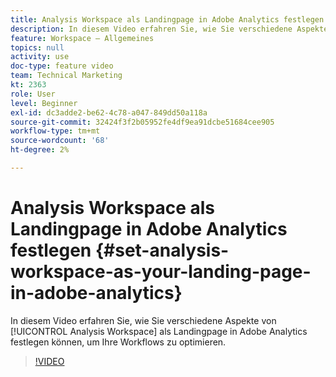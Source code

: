 ```yaml
---
title: Analysis Workspace als Landingpage in Adobe Analytics festlegen
description: In diesem Video erfahren Sie, wie Sie verschiedene Aspekte von Analysis Workspace als Landingpage in Adobe Analytics festlegen können, um Ihre Workflows zu optimieren.
feature: Workspace – Allgemeines
topics: null
activity: use
doc-type: feature video
team: Technical Marketing
kt: 2363
role: User
level: Beginner
exl-id: dc3adde2-be62-4c78-a047-849dd50a118a
source-git-commit: 32424f3f2b05952fe4df9ea91dcbe51684cee905
workflow-type: tm+mt
source-wordcount: '68'
ht-degree: 2%

---
```


# Analysis Workspace als Landingpage in Adobe Analytics festlegen {#set-analysis-workspace-as-your-landing-page-in-adobe-analytics}

In diesem Video erfahren Sie, wie Sie verschiedene Aspekte von [!UICONTROL Analysis Workspace] als Landingpage in Adobe Analytics festlegen können, um Ihre Workflows zu optimieren.

>[!VIDEO](https://video.tv.adobe.com/v/25459/?quality=12)
